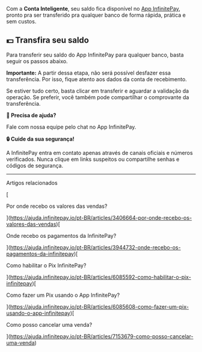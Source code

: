 Com a **Conta Inteligente**, seu saldo fica disponível no [App InfinitePay](https://infinitepay.io/download-app), pronto pra ser transferido pra qualquer banco de forma rápida, prática e sem custos.

## **💵 Transfira seu saldo**

Para transferir seu saldo do App InfinitePay para qualquer banco, basta seguir os passos abaixo.

**Importante:** A partir dessa etapa, não será possível desfazer essa transferência. Por isso, fique atento aos dados da conta de recebimento.

Se estiver tudo certo, basta clicar em transferir e aguardar a validação da operação. Se preferir, você também pode compartilhar o comprovante da transferência.

**🔔 Precisa de ajuda?**

Fale com nossa equipe pelo chat no App InfinitePay.

**🔒 Cuide da sua segurança!**

A InfinitePay entra em contato apenas através de canais oficiais e números verificados. Nunca clique em links suspeitos ou compartilhe senhas e códigos de segurança.

___

Artigos relacionados

[

Por onde recebo os valores das vendas?

](https://ajuda.infinitepay.io/pt-BR/articles/3406664-por-onde-recebo-os-valores-das-vendas)[

Onde recebo os pagamentos da InfinitePay?

](https://ajuda.infinitepay.io/pt-BR/articles/3944732-onde-recebo-os-pagamentos-da-infinitepay)[

Como habilitar o Pix InfinitePay?

](https://ajuda.infinitepay.io/pt-BR/articles/6085592-como-habilitar-o-pix-infinitepay)[

Como fazer um Pix usando o App InfinitePay?

](https://ajuda.infinitepay.io/pt-BR/articles/6085608-como-fazer-um-pix-usando-o-app-infinitepay)[

Como posso cancelar uma venda?

](https://ajuda.infinitepay.io/pt-BR/articles/7153679-como-posso-cancelar-uma-venda)